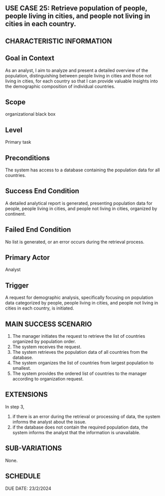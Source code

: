 USE CASE 25: Retrieve population of people, people living in cities, and people not living in cities in each country.
---------------------------------------------------------------------------------------------------

CHARACTERISTIC INFORMATION
------------------------------------------------------------------

Goal in Context
---------------------------------

As an analyst, I aim to analyze and present a detailed overview of the population, distinguishing between people living in cities and those not living in cities, for each country so that I can provide valuable insights into the demographic composition of individual countries.



Scope
---------------------------------

organizational black box

Level
---------------------------------

Primary task

Preconditions
---------------------------------

The system has access to a database containing the population data for all countries.


Success End Condition
---------------------------------

A detailed analytical report is generated, presenting population data for people, people living in cities, and people not living in cities, organized by continent.


Failed End Condition
---------------------------------

No list is generated, or an error occurs during the retrieval process.


Primary Actor
---------------------------------


Analyst


Trigger
---------------------------------

A request for demographic analysis, specifically focusing on population data categorized by people, people living in cities, and people not living in cities in each country, is initiated.


MAIN SUCCESS SCENARIO
---------------------------------

1. The manager initiates the request to retrieve the list of countries organized by population order.
2. The system receives the request.
3. The system retrieves the population data of all countries from the database.
4. The system organizes the list of countries from largest population to smallest.
5. The system provides the ordered list of countries to the manager according to organization request. 



EXTENSIONS
---------------------------------

In step 3,

1. if there is an error during the retrieval or processing of data, the system informs the analyst about the issue.
2. if the database does not contain the required population data, the system informs the analyst that the information is unavailable.


SUB-VARIATIONS
---------------------------------
  
None.


SCHEDULE
---------------------------------

DUE DATE: 23/2/2024
